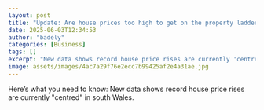 ```yaml
---
layout: post
title: "Update: Are house prices too high to get on the property ladder?"
date: 2025-06-03T12:34:53
author: "badely"
categories: [Business]
tags: []
excerpt: "New data shows record house price rises are currently 'centred' in south Wales."
image: assets/images/4ac7a29f76e2ecc7b99425af2e4a31ae.jpg
---
```


Here’s what you need to know: New data shows record house price rises are currently "centred" in south Wales.

